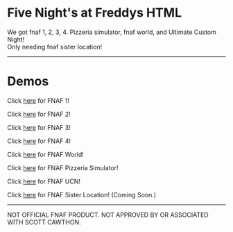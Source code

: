 # Five Night's at Freddys HTML
 We got fnaf 1, 2, 3, 4. Pizzeria simulator, fnaf world, and Ultimate Custom Night!<br>
 Only needing fnaf sister location!
<hr>

# Demos
Click [here](https://irv77.github.io/hd_fnaf/1/) for FNAF 1!<br>

Click [here](https://irv77.github.io/hd_fnaf/2/) for FNAF 2!<br>

Click [here](https://irv77.github.io/hd_fnaf/3/) for FNAF 3!<br>

Click [here](https://irv77.github.io/hd_fnaf/4/) for FNAF 4!<br>

Click [here](https://irv77.github.io/hd_fnaf/w/) for FNAF World!<br>

Click [here](https://irv77.github.io/hd_fnaf/ps/) for FNAF Pizzeria Simulator!<br>

Click [here](https://irv77.github.io/hd_fnaf/ucn/) for FNAF UCN! <br>

Click [here](google.com/) for FNAF Sister Location! (Coming Soon.) <br>
 <hr>

NOT OFFICIAL FNAF PRODUCT. NOT APPROVED BY OR ASSOCIATED WITH SCOTT CAWTHON.
